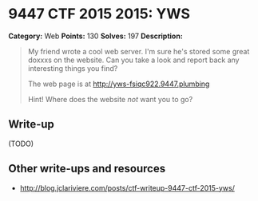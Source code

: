 # 9447 CTF 2015 2015: YWS

**Category:** Web
**Points:** 130
**Solves:** 197
**Description:**

> My friend wrote a cool web server. I'm sure he's stored some great doxxxs on the website. Can you take a look and report back any interesting things you find?
> 
> The web page is at <http://yws-fsiqc922.9447.plumbing>
> 
> Hint! Where does the website *not* want you to go?


## Write-up

(TODO)

## Other write-ups and resources

* <http://blog.jclariviere.com/posts/ctf-writeup-9447-ctf-2015-yws/>
